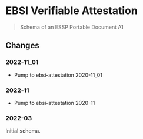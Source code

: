 # EBSI Verifiable Attestation

> Schema of an ESSP Portable Document A1

## Changes

### 2022-11_01

- Pump to ebsi-attestation 2020-11_01

### 2022-11

- Pump to ebsi-attestation 2020-11

### 2022-03

Initial schema.
